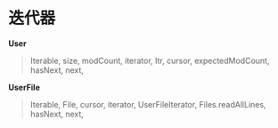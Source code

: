 # 迭代器

**User**
> Iterable, size, modCount, iterator, Itr, cursor, expectedModCount, hasNext, next,

**UserFile**
> Iterable, File, cursor, iterator, UserFileIterator, Files.readAllLines, hasNext, next,
